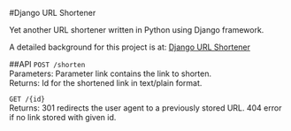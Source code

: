 #Django URL Shortener

Yet another URL shortener written in Python using Django framework. 

A detailed background for this project is at: [Django URL Shortener](https://c05mic.wordpress.com/2015/02/10/implementing-an-url-shortener-using-djangopython/)

##API
`POST /shorten`
<br>Parameters: Parameter link contains the link to shorten.
<br>Returns: Id for the shortened link in text/plain format.

`GET /{id}`
<br>Returns: 301 redirects the user agent to a previously stored URL. 404 error if no link stored with given id.
